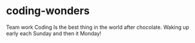 # coding-wonders
Team work
Coding
Is the best thing in the world after chocolate.
Waking up  early each Sunday
and then it Monday!